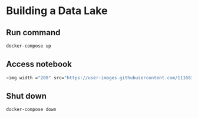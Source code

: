 # Building a Data Lake

## Run command
```sh
docker-compose up
```
## Access notebook
```sh
<img width ="200" src="https://user-images.githubusercontent.com/111683692/200263705-b61cf162-cb71-4cde-8010-bd9b16c39421.png"> 
```
## Shut down
```sh
docker-compose down
```

